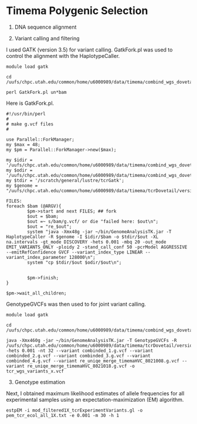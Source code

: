 # Timema Polygenic Selection

1. DNA sequence alignment

2. Variant calling and filtering

I used GATK (version 3.5) for variant calling. GatkFork.pl was used to control the alignment with the HaplotypeCaller.

```
module load gatk

cd /uufs/chpc.utah.edu/common/home/u6000989/data/timema/combind_wgs_dovetailV3/alignments_tcr

perl GatkFork.pl un*bam
```
Here is GatkFork.pl.
```
#!/usr/bin/perl
#
# make g.vcf files 
#

use Parallel::ForkManager;
my $max = 48;
my $pm = Parallel::ForkManager->new($max);

my $idir = '/uufs/chpc.utah.edu/common/home/u6000989/data/timema/combind_wgs_dovetailV3/alignments_tcr';
my $odir = '/uufs/chpc.utah.edu/common/home/u6000989/data/timema/combind_wgs_dovetailV3/variants_tcr';
my $tdir = '/scratch/general/lustre/tcrGatk';
my $genome = "/uufs/chpc.utah.edu/common/home/u6000989/data/timema/tcrDovetail/version3/mod_map_timema_06Jun2016_RvNkF702.fasta";

FILES:
foreach $bam (@ARGV){
        $pm->start and next FILES; ## fork
        $out = $bam;
        $out =~ s/bam/g.vcf/ or die "failed here: $out\n";
        $out = "re_$out";
        system "java -Xmx48g -jar ~/bin/GenomeAnalysisTK.jar -T HaplotypeCaller -R $genome -I $idir/$bam -o $tdir/$out -XL na.intervals -gt_mode DISCOVERY -hets 0.001 -mbq 20 -out_mode EMIT_VARIANTS_ONLY -ploidy 2 -stand_call_conf 50 -pcrModel AGGRESSIVE --emitRefConfidence GVCF --variant_index_type LINEAR --variant_index_parameter 128000\n";
        system "cp $tdir/$out $odir/$out\n";


        $pm->finish;
}

$pm->wait_all_children;

```
GenotypeGVCFs was then used to for joint variant calling.
```
module load gatk

cd /uufs/chpc.utah.edu/common/home/u6000989/data/timema/combind_wgs_dovetailV3/variants_tcr

java -Xmx460g -jar ~/bin/GenomeAnalysisTK.jar -T GenotypeGVCFs -R /uufs/chpc.utah.edu/common/home/u6000989/data/timema/tcrDovetail/version3/mod_map_timema_06Jun2016_RvNkF702.fasta -hets 0.001 -nt 32 --variant combinded_1.g.vcf --variant combinded_2.g.vcf --variant combinded_3.g.vcf --variant combinded_4.g.vcf --variant re_uniqe_merge_timemaHVC_8021008.g.vcf --variant re_uniqe_merge_timemaHVC_8021018.g.vcf -o tcr_wgs_variants_x.vcf

```

3. Genotype estimation

Next, I obtained maximum likelihood estimates of allele frequencies for all experimental samples using an expectation-maximization (EM) algorithm.

```
estpEM -i mod_filtered1X_tcrExperimentVariants.gl -o pem_tcr_ecol_all_1X.txt -e 0.001 -m 30 -h 1
```
